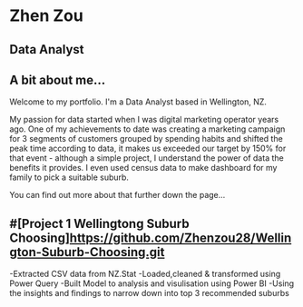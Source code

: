 # Zhen Zou
## Data Analyst

## A bit about me...
Welcome to my portfolio. I'm a Data Analyst based in Wellington, NZ. 

My passion for data started when I was digital marketing operator years ago.
One of my achievements to date was creating a marketing campaign for 3 segments of customers grouped by spending habits and shifted the peak time according to data, it makes us exceeded our target by 150% for that event - although a simple project, I understand the power of data the benefits it provides.
I even used census data to make dashboard for my family to pick a suitable suburb.

You can find out more about that further down the page...

#[Project 1 Wellingtong Suburb Choosing]https://github.com/Zhenzou28/Wellington-Suburb-Choosing.git
---
-Extracted CSV data from NZ.Stat
-Loaded,cleaned & transformed using Power Query
-Built Model to analysis and visulisation using Power BI
-Using the insights and findings to narrow down into top 3 recommended suburbs
